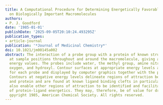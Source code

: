```yaml
---
title: A Computational Procedure for Determining Energetically Favorable Binding Sites
  on Biologically Important Macromolecules
authors:
- P. J. Goodford
date: '1985-01-01'
publishDate: '2025-09-05T20:10:24.493295Z'
publication_types:
- article-journal
publication: '*Journal of Medicinal Chemistry*'
doi: 10.1021/jm00145a002
abstract: The interaction of a probe group with a protein of known structure is computed
  at sample positions throughout and around the macromolecule, giving an array of
  energy values. The probes include water, the methyl group, amine nitrogen, carboxy
  oxygen, and hydroxyl. Contour surfaces at appropriate energy levels are calculated
  for each probe and displayed by computer graphics together with the protein structure.
  Contours at negative energy levels delineate regions of attraction between probe
  and protein and are found at known ligand binding clefts in particular. The contours
  also enable other regions of attraction to be identified and facilitate the interpretation
  of protein-ligand energetics. They may, therefore, be of value for drug design.
  o̧pyright 1985, American Chemical Society. All rights reserved.
---
```

